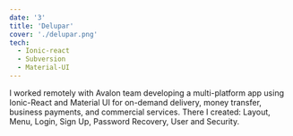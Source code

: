 ```yaml
---
date: '3'
title: 'Delupar'
cover: './delupar.png'
tech:
  - Ionic-react
  - Subversion
  - Material-UI
---
```


I worked remotely with Avalon team developing a multi-platform app using Ionic-React and Material UI for on-demand delivery, money transfer, business payments, and commercial services. There I created: Layout, Menu, Login, Sign Up, Password Recovery, User and Security. 